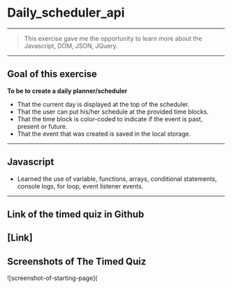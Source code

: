 # Daily_scheduler_api


---
> This exercise gave me the opportunity to learn more about the Javascript, DOM, JSON, JQuery.

---
## Goal of this exercise
**To be to create a daily planner/scheduler**
- That the current day is displayed at the top of the scheduler.
- That the user can put his/her schedule at the provided time blocks.
- That the time block is color-coded to indicate if the event is past, present or future.
- That the event that was created  is saved in the local storage.

---
## Javascript
- Learned the use of variable, functions, arrays, conditional statements, console logs, for loop, event listener events.

----
## Link of the timed quiz in Github

[Link] 
---
## Screenshots of The Timed Quiz

![screenshot-of-starting-page](